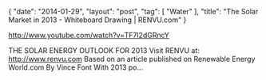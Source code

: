 {
   "date": "2014-01-29",
   "layout": "post",
   "tag": [
      "Water"
   ],
   "title": "The Solar Market in 2013 - Whiteboard Drawing | RENVU.com"
}

http://www.youtube.com/watch?v=TF7l2dGRncY

THE SOLAR ENERGY OUTLOOK FOR 2013 Visit RENVU at: http://www.renvu.com Based on an article published on Renewable Energy World.com By Vince Font With 2013 po...